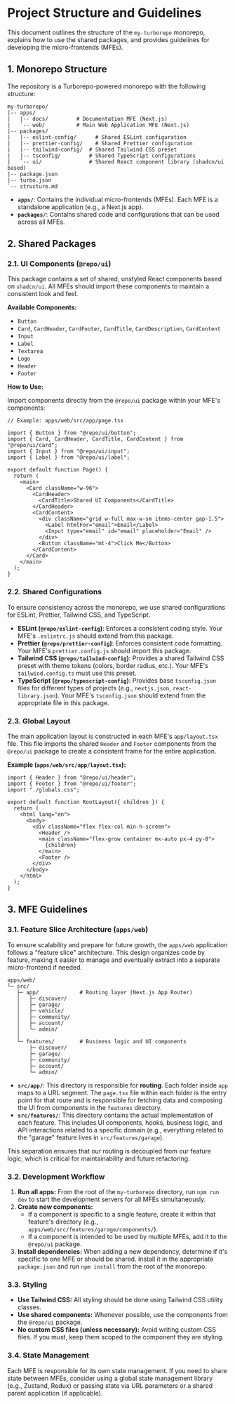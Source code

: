 # Project Structure and Guidelines

This document outlines the structure of the `my-turborepo` monorepo, explains how to use the shared packages, and provides guidelines for developing the micro-frontends (MFEs).

## 1. Monorepo Structure

The repository is a Turborepo-powered monorepo with the following structure:

```
my-turborepo/
|-- apps/
|   |-- docs/         # Documentation MFE (Next.js)
|   `-- web/          # Main Web Application MFE (Next.js)
|-- packages/
|   |-- eslint-config/      # Shared ESLint configuration
|   |-- prettier-config/    # Shared Prettier configuration
|   |-- tailwind-config/  # Shared Tailwind CSS preset
|   |-- tsconfig/         # Shared TypeScript configurations
|   `-- ui/               # Shared React component library (shadcn/ui based)
|-- package.json
|-- turbo.json
`-- structure.md
```

- **`apps/`**: Contains the individual micro-frontends (MFEs). Each MFE is a standalone application (e.g., a Next.js app).
- **`packages/`**: Contains shared code and configurations that can be used across all MFEs.

## 2. Shared Packages

### 2.1. UI Components (`@repo/ui`)

This package contains a set of shared, unstyled React components based on `shadcn/ui`. All MFEs should import these components to maintain a consistent look and feel.

**Available Components:**
- `Button`
- `Card`, `CardHeader`, `CardFooter`, `CardTitle`, `CardDescription`, `CardContent`
- `Input`
- `Label`
- `Textarea`
- `Logo`
- `Header`
- `Footer`

**How to Use:**

Import components directly from the `@repo/ui` package within your MFE's components:

```tsx
// Example: apps/web/src/app/page.tsx

import { Button } from "@repo/ui/button";
import { Card, CardHeader, CardTitle, CardContent } from "@repo/ui/card";
import { Input } from "@repo/ui/input";
import { Label } from "@repo/ui/label";

export default function Page() {
  return (
    <main>
      <Card className="w-96">
        <CardHeader>
          <CardTitle>Shared UI Components</CardTitle>
        </CardHeader>
        <CardContent>
          <div className="grid w-full max-w-sm items-center gap-1.5">
            <Label htmlFor="email">Email</Label>
            <Input type="email" id="email" placeholder="Email" />
          </div>
          <Button className="mt-4">Click Me</Button>
        </CardContent>
      </Card>
    </main>
  );
}
```

### 2.2. Shared Configurations

To ensure consistency across the monorepo, we use shared configurations for ESLint, Prettier, Tailwind CSS, and TypeScript.

- **ESLint (`@repo/eslint-config`)**: Enforces a consistent coding style. Your MFE's `.eslintrc.js` should extend from this package.
- **Prettier (`@repo/prettier-config`)**: Enforces consistent code formatting. Your MFE's `prettier.config.js` should import this package.
- **Tailwind CSS (`@repo/tailwind-config`)**: Provides a shared Tailwind CSS preset with theme tokens (colors, border radius, etc.). Your MFE's `tailwind.config.ts` must use this preset.
- **TypeScript (`@repo/typescript-config`)**: Provides base `tsconfig.json` files for different types of projects (e.g., `nextjs.json`, `react-library.json`). Your MFE's `tsconfig.json` should extend from the appropriate file in this package.

### 2.3. Global Layout

The main application layout is constructed in each MFE's `app/layout.tsx` file. This file imports the shared `Header` and `Footer` components from the `@repo/ui` package to create a consistent frame for the entire application.

**Example (`apps/web/src/app/layout.tsx`):**

```tsx
import { Header } from "@repo/ui/header";
import { Footer } from "@repo/ui/footer";
import "./globals.css";

export default function RootLayout({ children }) {
  return (
    <html lang="en">
      <body>
        <div className="flex flex-col min-h-screen">
          <Header />
          <main className="flex-grow container mx-auto px-4 py-8">
            {children}
          </main>
          <Footer />
        </div>
      </body>
    </html>
  );
}
```

## 3. MFE Guidelines

### 3.1. Feature Slice Architecture (`apps/web`)

To ensure scalability and prepare for future growth, the `apps/web` application follows a "feature slice" architecture. This design organizes code by feature, making it easier to manage and eventually extract into a separate micro-frontend if needed.

```
apps/web/
└─ src/
   ├─ app/             # Routing layer (Next.js App Router)
   │   ├─ discover/
   │   ├─ garage/
   │   ├─ vehicle/
   │   ├─ community/
   │   ├─ account/
   │   └─ admin/
   │
   └─ features/        # Business logic and UI components
       ├─ discover/
       ├─ garage/
       ├─ community/
       ├─ account/
       └─ admin/
```

- **`src/app/`**: This directory is responsible for **routing**. Each folder inside `app` maps to a URL segment. The `page.tsx` file within each folder is the entry point for that route and is responsible for fetching data and composing the UI from components in the `features` directory.
- **`src/features/`**: This directory contains the actual implementation of each feature. This includes UI components, hooks, business logic, and API interactions related to a specific domain (e.g., everything related to the "garage" feature lives in `src/features/garage`).

This separation ensures that our routing is decoupled from our feature logic, which is critical for maintainability and future refactoring.

### 3.2. Development Workflow

1.  **Run all apps:** From the root of the `my-turborepo` directory, run `npm run dev` to start the development servers for all MFEs simultaneously.
2.  **Create new components:**
    - If a component is specific to a single feature, create it within that feature's directory (e.g., `apps/web/src/features/garage/components/`).
    - If a component is intended to be used by multiple MFEs, add it to the `@repo/ui` package.
3.  **Install dependencies:** When adding a new dependency, determine if it's specific to one MFE or should be shared. Install it in the appropriate `package.json` and run `npm install` from the root of the monorepo.

### 3.3. Styling

- **Use Tailwind CSS:** All styling should be done using Tailwind CSS utility classes.
- **Use shared components:** Whenever possible, use the components from the `@repo/ui` package.
- **No custom CSS files (unless necessary):** Avoid writing custom CSS files. If you must, keep them scoped to the component they are styling.

### 3.4. State Management

Each MFE is responsible for its own state management. If you need to share state between MFEs, consider using a global state management library (e.g., Zustand, Redux) or passing state via URL parameters or a shared parent application (if applicable).
